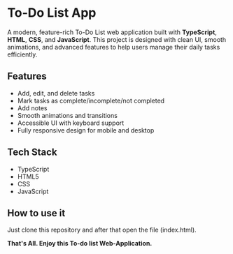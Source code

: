 # To-Do List App

A modern, feature-rich To-Do List web application built with **TypeScript**, **HTML**, **CSS**, and **JavaScript**. This project is designed with clean UI, smooth animations, and advanced features to help users manage their daily tasks efficiently.

## Features

- Add, edit, and delete tasks
- Mark tasks as complete/incomplete/not completed
- Add notes
- Smooth animations and transitions
- Accessible UI with keyboard support
- Fully responsive design for mobile and desktop


## Tech Stack

- TypeScript
- HTML5
- CSS
- JavaScript

## How to use it

Just clone this repository and after that open the file (index.html).

**That's All. Enjoy this To-do list Web-Application.**
